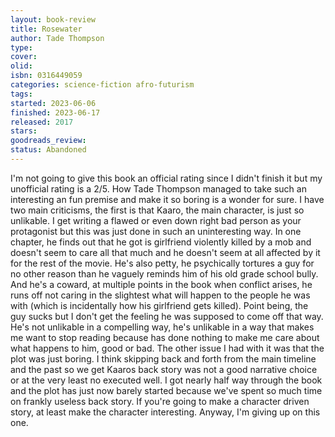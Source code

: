 ```yaml
--- 
layout: book-review 
title: Rosewater
author: Tade Thompson 
type: 
cover: 
olid:  
isbn: 0316449059
categories: science-fiction afro-futurism
tags:  
started: 2023-06-06
finished: 2023-06-17
released: 2017
stars: 
goodreads_review:  
status: Abandoned
---  
```

I'm not going to give this book an official rating since I didn't finish it but my unofficial rating is a 2/5. How Tade Thompson managed to take such an interesting an fun premise and make it so boring is a wonder for sure. I have two main criticisms, the first is that Kaaro, the main character, is just so unlikable. I get writing a flawed or even down right bad person as your protagonist but this was just done in such an uninteresting way. In one chapter, he finds out that he got is girlfriend violently killed by a mob and doesn't seem to care all that much and he doesn't seem at all affected by it for the rest of the movie. He's also petty, he psychically tortures a guy for no other reason than he vaguely reminds him of his old grade school bully. And he's a coward, at multiple points in the book when conflict arises, he runs off not caring in the slightest what will happen to the people he was with (which is incidentally how his girlfriend gets killed). Point being, the guy sucks but I don't get the feeling he was supposed to come off that way. He's not unlikable in a compelling way, he's unlikable in a way that makes me want to stop reading because has done nothing to make me care about what happens to him, good or bad. The other issue I had with it was that the plot was just boring. I think skipping back and forth from the main timeline and the past so we get Kaaros back story was not a good narrative choice or at the very least no executed well. I got nearly half way through the book and the plot has just now barely started because we've spent so much time on frankly useless back story. If you're going to make a character driven story, at least make the character interesting. Anyway, I'm giving up on this one.